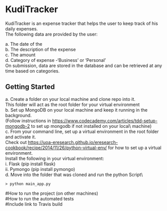 # KudiTracker
KudiTracker is an expense tracker that helps the user to keep track of his daily expenses.\
The following data are provided by the user:

a. The date of the \
b. The description of the expense\
c. The amount\
d. Category of expense -‘Business’ or ‘Personal’\
On submission, data are stored in the database and can be retrieved at any time based on categories.

## Getting Started
a. Create a folder on your local machine and clone repo into it.\
    This folder will act as the root folder for your virtual environment\
b. Set up MongoDB on your local machine and keep it running in the background.\
    (Follow instructions in https://www.codecademy.com/articles/tdd-setup-mongodb-2 to set up mongodb if not installed on your local\         machine)\
c. From your command line, set up a virtual environment in the root folder and activate it.\
    Check out https://uoa-eresearch.github.io/eresearch-cookbook/recipe/2014/11/26/python-virtual-env/
   for how to set up a virtual environment.\
   Install the following in your virtual environment:\
   i. Flask (pip install flask)\
   ii. Pymongo (pip install pymongo)\
d. Move into the folder that was cloned and run the python Script\



    
    
    > python main_app.py
    
    














#How to run the project (on other machines)\
#How to run the automated tests\
#Include link to Travis build
